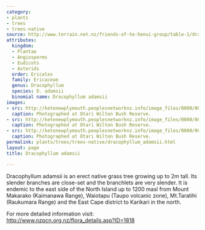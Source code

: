 ```yaml
---
category:
- plants
- trees
- trees-native
source: http://www.terrain.net.nz/friends-of-te-henui-group/table-1/dracophyllum-adamsii.html
attributes:
  kingdom:
  - Plantae
  - Angiosperms
  - Eudicots
  - Asterids
  order: Ericales
  family: Ericaceae
  genus: Dracophyllum
  species: D. adamsii
  binomial name: Dracophyllum adamsii
images:
- src: http://ketenewplymouth.peoplesnetworknz.info/image_files/0000/0004/5369/Dracophyllum_adamsii.__267_.JPG
  caption: Photographed at Otari Wilton Bush Reserve.
- src: http://ketenewplymouth.peoplesnetworknz.info/image_files/0000/0004/5374/Dracophyllum_adamsii.__268_.JPG
  caption: Photographed at Otari Wilton Bush Reserve.
- src: http://ketenewplymouth.peoplesnetworknz.info/image_files/0000/0004/5379/Dracophyllum_adamsii.__269_.JPG
  caption: Photographed at Otari Wilton Bush Reserve.
permalink: plants/trees/trees-native/dracophyllum_adamsii.html
layout: page
title: Dracophyllum adamsii

---
```

Dracophyllum adamsii is an erect native grass tree growing up to 2m tall. Its slender branches are close-set and the branchlets are very slender. It is endemic to the east side of the North Island up to 1200 masl from Mount Makarako (Kaimanawa Range), Waiotapu (Taupo volcanic zone), Mt.Taratihi (Raukumara Range) and the East Cape district to Karikari in the north.

For more detailed information visit: <a href="http://www.nzpcn.org.nz/flora_details.asp?ID=1818" target="_blank"> http://www.nzpcn.org.nz/flora_details.asp?ID=1818</a>
